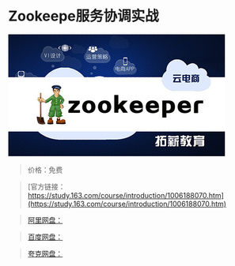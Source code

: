 # Zookeepe服务协调实战

![img](../../../assets/study163/free/fcf8ce9f-0082-400d-9a97-8d327625ce3d.jpg)

> 价格：免费

> [官方链接：https://study.163.com/course/introduction/1006188070.htm](https://study.163.com/course/introduction/1006188070.htm)

> [阿里网盘：]()

> [百度网盘：]()

> [夸克网盘：]()
